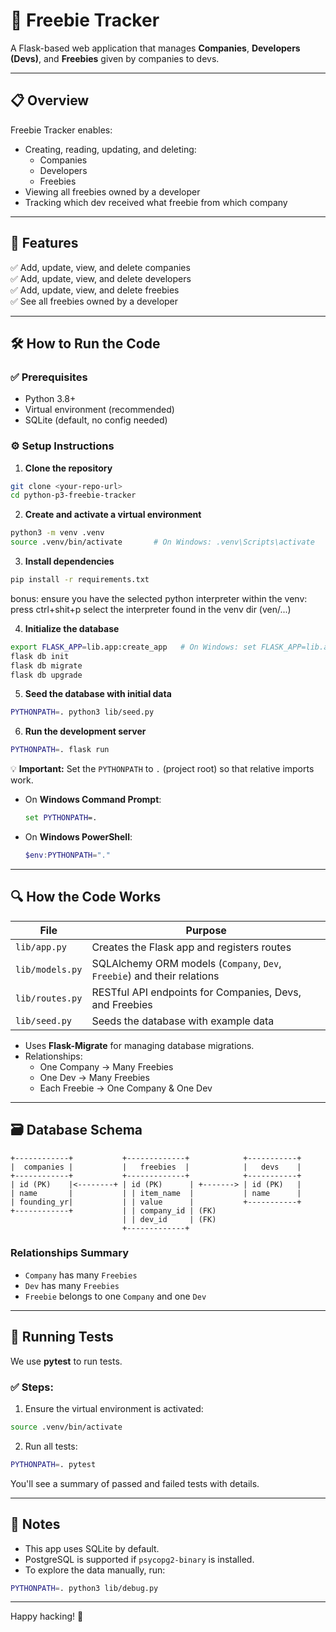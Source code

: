 # 🧾 Freebie Tracker

A Flask-based web application that manages **Companies**, **Developers (Devs)**, and **Freebies** given by companies to devs.

---

## 📋 Overview

Freebie Tracker enables:

- Creating, reading, updating, and deleting:
  - Companies
  - Developers
  - Freebies
- Viewing all freebies owned by a developer
- Tracking which dev received what freebie from which company

---

## 🚀 Features

✅ Add, update, view, and delete companies  
✅ Add, update, view, and delete developers  
✅ Add, update, view, and delete freebies  
✅ See all freebies owned by a developer  

---

## 🛠️ How to Run the Code

### ✅ Prerequisites

- Python 3.8+
- Virtual environment (recommended)
- SQLite (default, no config needed)

### ⚙️ Setup Instructions

1. **Clone the repository**

```bash
git clone <your-repo-url>
cd python-p3-freebie-tracker
```

2. **Create and activate a virtual environment**

```bash
python3 -m venv .venv
source .venv/bin/activate       # On Windows: .venv\Scripts\activate
```

3. **Install dependencies**

```bash
pip install -r requirements.txt
```
bonus: ensure you have the selected python interpreter within the venv:
  press ctrl+shit+p
  select the interpreter found in the venv dir (ven/...)

4. **Initialize the database**

```bash
export FLASK_APP=lib.app:create_app   # On Windows: set FLASK_APP=lib.app:create_app
flask db init
flask db migrate
flask db upgrade
```

5. **Seed the database with initial data**

```bash
PYTHONPATH=. python3 lib/seed.py
```

6. **Run the development server**

```bash
PYTHONPATH=. flask run
```

💡 **Important:** Set the `PYTHONPATH` to `.` (project root) so that relative imports work.

- On **Windows Command Prompt**:
  ```cmd
  set PYTHONPATH=.
  ```

- On **Windows PowerShell**:
  ```powershell
  $env:PYTHONPATH="."
  ```

---

## 🔍 How the Code Works

| File           | Purpose                                                                 |
|----------------|-------------------------------------------------------------------------|
| `lib/app.py`   | Creates the Flask app and registers routes                              |
| `lib/models.py`| SQLAlchemy ORM models (`Company`, `Dev`, `Freebie`) and their relations |
| `lib/routes.py`| RESTful API endpoints for Companies, Devs, and Freebies                 |
| `lib/seed.py`  | Seeds the database with example data                                    |

- Uses **Flask-Migrate** for managing database migrations.
- Relationships:
  - One Company → Many Freebies
  - One Dev → Many Freebies
  - Each Freebie → One Company & One Dev

---

## 🗃️ Database Schema

```
+------------+           +-------------+            +-----------+
|  companies |           |   freebies  |            |   devs    |
+------------+           +-------------+            +-----------+
| id (PK)    |<--------+ | id (PK)      | +-------> | id (PK)   |
| name       |           | | item_name  |           | name      |
| founding_yr|           | | value      |           +-----------+
+------------+           | | company_id | (FK)       
                         | | dev_id     | (FK)      
                         +-------------+
```

### Relationships Summary

- `Company` has many `Freebies`
- `Dev` has many `Freebies`
- `Freebie` belongs to one `Company` and one `Dev`

---

## 🧪 Running Tests

We use **pytest** to run tests.

### ✅ Steps:

1. Ensure the virtual environment is activated:

```bash
source .venv/bin/activate
```

2. Run all tests:

```bash
PYTHONPATH=. pytest
```

You'll see a summary of passed and failed tests with details.

---

## 🧼 Notes

- This app uses SQLite by default.
- PostgreSQL is supported if `psycopg2-binary` is installed.
- To explore the data manually, run:

```bash
PYTHONPATH=. python3 lib/debug.py
```

---

Happy hacking! 🚀
